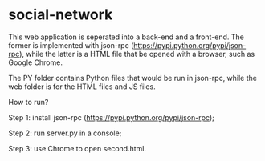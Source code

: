 # social-network

This web application is seperated into a back-end and a front-end. The former is implemented with json-rpc (https://pypi.python.org/pypi/json-rpc), while the latter is a HTML file that be opened with a browser, such as Google Chrome. 

The PY folder contains Python files that would be run in json-rpc, while the web folder is for the HTML files and JS files.

How to run?

Step 1: install json-rpc (https://pypi.python.org/pypi/json-rpc);

Step 2: run server.py in a console;

Step 3: use Chrome to open second.html.
